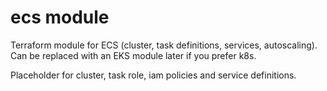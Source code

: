 # ecs module

Terraform module for ECS (cluster, task definitions, services, autoscaling). Can be replaced with an EKS module later if you prefer k8s.

Placeholder for cluster, task role, iam policies and service definitions.
